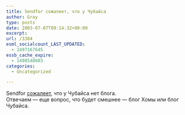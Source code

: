 ```yaml
---
title: Sendfor сожалеет, что у Чубайса
author: Gray
type: posts
date: 2003-07-07T09:14:32+00:00
excerpt:
url: /3384
esml_socialcount_LAST_UPDATED:
  - 1497167645
essb_cache_expire:
  - 1498540803
categories:
  - Uncategorized

---
```








Sendfor <a href="http://sendfor.ru/07.07.2003/1/comments" target="_blank">сожалеет</a>, что у Чубайса нет блога.  
Отвечаем &#8212; еще вопрос, что будет смешнее &#8212; блог Хомы или блог Чубайса.